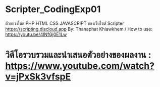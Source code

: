 # Scripter_CodingExp01
 ตัวอย่างโค้ด PHP HTML CSS JAVASCRIPT ของเว็บไซต์ Scripter https://scripting.discloud.app By: Thanaphat Khiawkhem / How to use: https://youtu.be/4lNfGj0E1Lw
# วิดีโอรวบรวมและนำเสนอตัวอย่างของผลงาน : https://www.youtube.com/watch?v=jPxSk3vfspE
